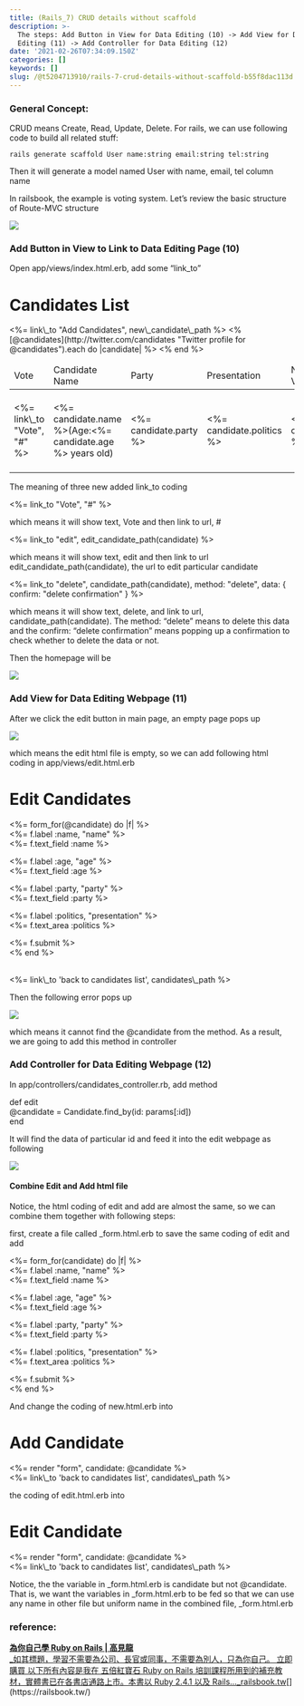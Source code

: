 ```yaml
---
title: (Rails_7) CRUD details without scaffold
description: >-
  The steps: Add Button in View for Data Editing (10) -> Add View for Data
  Editing (11) -> Add Controller for Data Editing (12)
date: '2021-02-26T07:34:09.150Z'
categories: []
keywords: []
slug: /@t5204713910/rails-7-crud-details-without-scaffold-b55f8dac113d
---
```


### General Concept:

CRUD means Create, Read, Update, Delete. For rails, we can use following code to build all related stuff:

```
rails generate scaffold User name:string email:string tel:string
```

Then it will generate a model named User with name, email, tel column name

In railsbook, the example is voting system. Let’s review the basic structure of Route-MVC structure

![](/Users/chenyongzhe/coding/practice_not_for_github/javascript_practice/medium-to-markdown/medium-export/posts/md_1623056197395/img/1__GiaX4WZaeQLinrmcAhhL6g.png)

### Add Button in View to Link to Data Editing Page (10)

Open app/views/index.html.erb, add some “link\_to”

<h1>Candidates List</h1>  
  <%= link\_to "Add Candidates", new\_candidate\_path %>

<table>  
    
  <thead>  
    <tr>  
      <td>Vote</td>  
      <td>Candidate Name</td>  
      <td>Party</td>  
      <td>Presentation</td>  
      <td>Number of Votes</td>  
      <td>Move</td>  
    </tr>  
  </thead>

<tbody>    
    <% [@candidates](http://twitter.com/candidates "Twitter profile for @candidates").each do |candidate| %>    
      <tr>  
       <td><%= link\_to "Vote", "#" %></td>  
        <td><%= candidate.name %>(Age:<%= candidate.age %> years old)</td>  
        <td><%= candidate.party %></td>  
        <td><%= candidate.politics %></td>  
        <td><%= candidate.votes %></td>  
        <td>  
          <%= link\_to "edit", edit\_candidate\_path(candidate) %>  
          <%= link\_to "delete", candidate\_path(candidate), method: "delete", data: { confirm: "delete confirmation" } %></td>  
      </tr>    
    <% end %>    
  </tbody>

</table>

The meaning of three new added link\_to coding

<%= link\_to "Vote", "#" %>

which means it will show text, Vote and then link to url, #

<%= link\_to "edit", edit\_candidate\_path(candidate) %>

which means it will show text, edit and then link to url edit\_candidate\_path(candidate), the url to edit particular candidate

<%= link\_to "delete", candidate\_path(candidate), method: "delete", data: { confirm: "delete confirmation" } %>

which means it will show text, delete, and link to url, candidate\_path(candidate). The method: “delete” means to delete this data and the confirm: “delete confirmation” means popping up a confirmation to check whether to delete the data or not.

Then the homepage will be

![](/Users/chenyongzhe/coding/practice_not_for_github/javascript_practice/medium-to-markdown/medium-export/posts/md_1623056197395/img/1__Az4I6EWg9Ijj6hmElhAapw.png)

### Add View for Data Editing Webpage (11)

After we click the edit button in main page, an empty page pops up

![](/Users/chenyongzhe/coding/practice_not_for_github/javascript_practice/medium-to-markdown/medium-export/posts/md_1623056197395/img/1__fKjhboiuzpdoy37n6Zwhpw.png)

which means the edit html file is empty, so we can add following html coding in app/views/edit.html.erb

<h1>Edit Candidates</h1>

<%= form\_for(@candidate) do |f| %>  
  <%= f.label :name, "name" %>  
  <%= f.text\_field :name %> <br />

  <%= f.label :age, "age" %>  
  <%= f.text\_field :age %> <br />

  <%= f.label :party, "party" %>  
  <%= f.text\_field :party %> <br />

  <%= f.label :politics, "presentation" %>  
  <%= f.text\_area :politics %> <br />

  <%= f.submit %>  
<% end %>

<br />  
<%= link\_to 'back to candidates list', candidates\_path %>

Then the following error pops up

![](/Users/chenyongzhe/coding/practice_not_for_github/javascript_practice/medium-to-markdown/medium-export/posts/md_1623056197395/img/1__auieY0BCGDpfW33N2Wjl0w.png)

which means it cannot find the @candidate from the method. As a result, we are going to add this method in controller

### Add Controller for Data Editing Webpage (12)

In app/controllers/candidates\_controller.rb, add method

def edit  
  @candidate = Candidate.find\_by(id: params\[:id\])  
end

It will find the data of particular id and feed it into the edit webpage as following

![](/Users/chenyongzhe/coding/practice_not_for_github/javascript_practice/medium-to-markdown/medium-export/posts/md_1623056197395/img/1__wx1__PhJ75uyxF1TPDPWcig.png)

#### Combine Edit and Add html file

Notice, the html coding of edit and add are almost the same, so we can combine them together with following steps:

first, create a file called \_form.html.erb to save the same coding of edit and add

<%= form\_for(candidate) do |f| %>  
  <%= f.label :name, "name" %>  
  <%= f.text\_field :name %> <br />

<%= f.label :age, "age" %>  
  <%= f.text\_field :age %> <br />

<%= f.label :party, "party" %>  
  <%= f.text\_field :party %> <br />

<%= f.label :politics, "presentation" %>  
  <%= f.text\_area :politics %> <br />

<%= f.submit %>  
<% end %>

And change the coding of new.html.erb into

<h1>Add Candidate</h1>  
<%= render "form", candidate: @candidate %>  
<br />  
<%= link\_to 'back to candidates list', candidates\_path %>

the coding of edit.html.erb into

<h1>Edit Candidate</h1>  
 <%= render "form", candidate: @candidate %>  
 <br />  
 <%= link\_to 'back to candidates list', candidates\_path %>

Notice, the the variable in \_form.html.erb is candidate but not @candidate. That is, we want the variables in \_form.html.erb to be fed so that we can use any name in other file but uniform name in the combined file, \_form.html.erb

### reference:

[**為你自己學 Ruby on Rails | 高見龍**  
_如其標題，學習不需要為公司、長官或同事，不需要為別人，只為你自己。 立即購買 以下所有內容是我在 五倍紅寶石 Ruby on Rails 培訓課程所用到的補充教材，實體書已在各書店通路上市。本書以 Ruby 2.4.1 以及 Rails…_railsbook.tw](https://railsbook.tw/ "https://railsbook.tw/")[](https://railsbook.tw/)